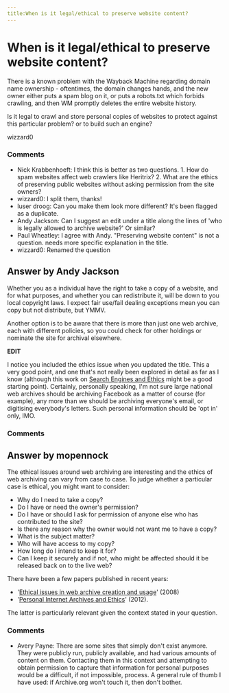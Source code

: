 ```yaml
---
title:When is it legal/ethical to preserve website content?
---
```

When is it legal/ethical to preserve website content?
=====================
There is a known problem with the Wayback Machine regarding domain name
ownership - oftentimes, the domain changes hands, and the new owner
either puts a spam blog on it, or puts a robots.txt which forbids
crawling, and then WM promptly deletes the entire website history.

Is it legal to crawl and store personal copies of websites to protect
against this particular problem? or to build such an engine?

wizzard0

### Comments ###
* Nick Krabbenhoeft: I think this is better as two questions. 1. How do spam websites affect
web crawlers like Heritrix? 2. What are the ethics of preserving public
websites without asking permission from the site owners?
* wizzard0: I split them, thanks!
* luser droog: Can you make them look more different? It's been flagged as a duplicate.
* Andy Jackson: Can I suggest an edit under a title along the lines of 'who is legally
allowed to archive website?' Or similar?
* Paul Wheatley: I agree with Andy. "Preserving website content" is not a question. needs
more specific explanation in the title.
* wizzard0: Renamed the question


Answer by Andy Jackson
----------------
Whether you as a individual have the right to take a copy of a website,
and for what purposes, and whether you can redistribute it, will be down
to you local copyright laws. I expect fair use/fail dealing exceptions
mean you can copy but not distribute, but YMMV.

Another option is to be aware that there is more than just one web
archive, each with different policies, so you could check for other
holdings or nominate the site for archival elsewhere.

**EDIT**

I notice you included the ethics issue when you updated the title. This
a very good point, and one that's not really been explored in detail as
far as I know (although this work on [Search Engines and
Ethics](http://plato.stanford.edu/entries/ethics-search/) might be a
good starting point). Certainly, personally speaking, I'm not sure large
national web archives should be archiving Facebook as a matter of course
(for example), any more than we should be archiving everyone's email, or
digitising everybody's letters. Such personal information should be 'opt
in' only, IMO.

### Comments ###

Answer by mopennock
----------------
The ethical issues around web archiving are interesting and the ethics
of web archiving can vary from case to case. To judge whether a
particular case is ethical, you might want to consider:

-   Why do I need to take a copy?
-   Do I have or need the owner's permission?
-   Do I have or should I ask for permission of anyone else who has
    contributed to the site?
-   Is there any reason why the owner would not want me to have a copy?
-   What is the subject matter?
-   Who will have access to my copy?
-   How long do I intend to keep it for?
-   Can I keep it securely and if not, who might be affected should it
    be released back on to the live web?

There have been a few papers published in recent years:

-   '[Ethical issues in web archive creation and
    usage](http://iwaw.europarchive.org/08/IWAW2008-Rauber.pdf)' (2008)
-   '[Personal Internet Archives and
    Ethics](http://rea.sagepub.com/content/early/2012/09/07/1747016112459450.full.pdf)'
    (2012).

The latter is particularly relevant given the context stated in your
question.

### Comments ###
* Avery Payne: There are some sites that simply don't exist anymore. They were publicly
run, publicly available, and had various amounts of content on them.
Contacting them in this context and attempting to obtain permission to
capture that information for personal purposes would be a difficult, if
not impossible, process. A general rule of thumb I have used: if
Archive.org won't touch it, then don't bother.

